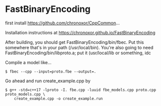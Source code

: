 # FastBinaryEncoding

first install https://github.com/chronoxor/CppCommon...

Installation instructions at https://chronoxor.github.io/FastBinaryEncoding

After building, you should get FastBinaryEncoding/bin/fbec. Put this somewhere that's in your path (/usr/local/bin).
You're also going to need FastBinaryEncoding/bin/libproto.a; put it (usr/local/lib or something, idc

Compile a model like...
```
$ fbec --cpp --input=proto.fbe --output=.
```

Go ahead and run create_example.cpp by

```
$ g++ -std=c++17 -lproto -I. fbe.cpp -luuid fbe_models.cpp proto.cpp proto_models.cpp \
    create_example.cpp -o create_example.run
```